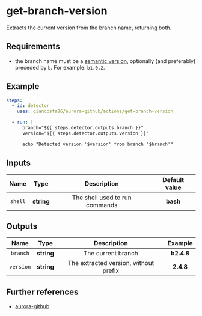 # get-branch-version

Extracts the current version from the branch name, returning both.

## Requirements

- the branch name must be a [semantic version](https://semver.org/), optionally (and preferably) preceded by `b`. For example: `b1.0.2`.

## Example

```yaml
steps:
  - id: detector
    uses: giancosta86/aurora-github/actions/get-branch-version

  - run: |
      branch="${{ steps.detector.outputs.branch }}"
      version="${{ steps.detector.outputs.version }}"

      echo "Detected version '$version' from branch '$branch'"
```

## Inputs

|  Name   |    Type    |          Description           | Default value |
| :-----: | :--------: | :----------------------------: | :-----------: |
| `shell` | **string** | The shell used to run commands |   **bash**    |

## Outputs

|   Name    |    Type    |              Description              |  Example   |
| :-------: | :--------: | :-----------------------------------: | :--------: |
| `branch`  | **string** |          The current branch           | **b2.4.8** |
| `version` | **string** | The extracted version, without prefix | **2.4.8**  |

## Further references

- [aurora-github](../../README.md)

